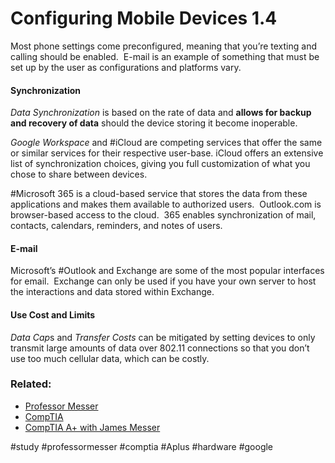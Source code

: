 # Configuring Mobile Devices 1.4

Most phone settings come preconfigured, meaning that you’re texting and calling should be enabled.  E-mail is an example of something that must be set up by the user as configurations and platforms vary.

#### Synchronization 

*Data Synchronization* is based on the rate of data and **allows for backup and recovery of data** should the device storing it become inoperable.

*Google Workspace* and #iCloud are competing services that offer the same or similar services for their respective user-base. iCloud offers an extensive list of synchronization choices, giving you full customization of what you chose to share between devices.

#Microsoft 365 is a cloud-based service that stores the data from these applications and makes them available to authorized users.  Outlook.com is browser-based access to the cloud.  365 enables synchronization of mail, contacts, calendars, reminders, and notes of users.
#### E-mail

Microsoft’s #Outlook and Exchange are some of the most popular interfaces for email.  Exchange can only be used if you have your own server to host the interactions and data stored within Exchange. 

#### Use Cost and Limits

*Data Cap*s and *Transfer Costs* can be mitigated by setting devices to only transmit large amounts of data over 802.11 connections so that you don’t use too much cellular data, which can be costly.


### Related:

- [Professor Messer](https://www.professormesser.com/free-a-plus-training/220-1101/220-1101-video/220-1101-mobile-device-configurations/ "Professor Messer A+ Guide")
- [CompTIA](https://www.comptia.org/ "CompTIA Homepage")
- [CompTIA A+ with James Messer](CompTIA%20A+%20with%20James%20Messer.md)

#study #professormesser #comptia #Aplus  #hardware #google